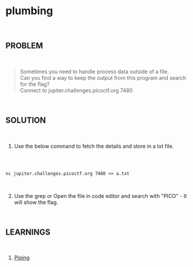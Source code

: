 

# plumbing

<br>

## PROBLEM

<br>


> Sometimes you need to handle process data outside of a file.    
    Can you find a way to keep the output from this program and search for the flag?    
    Connect to jupiter.challenges.picoctf.org 7480

<br>



## SOLUTION

<br>

1. Use the below command to fetch the details and store in a txt file.

<br>

```

nc jupiter.challenges.picoctf.org 7480 >> a.txt

```

<br>

2. Use the grep or Open the file in code editor and search with "PICO" - It will show the flag.

<br>

## LEARNINGS

<br>

1. [Piping](https://www.geeksforgeeks.org/piping-in-unix-or-linux/)